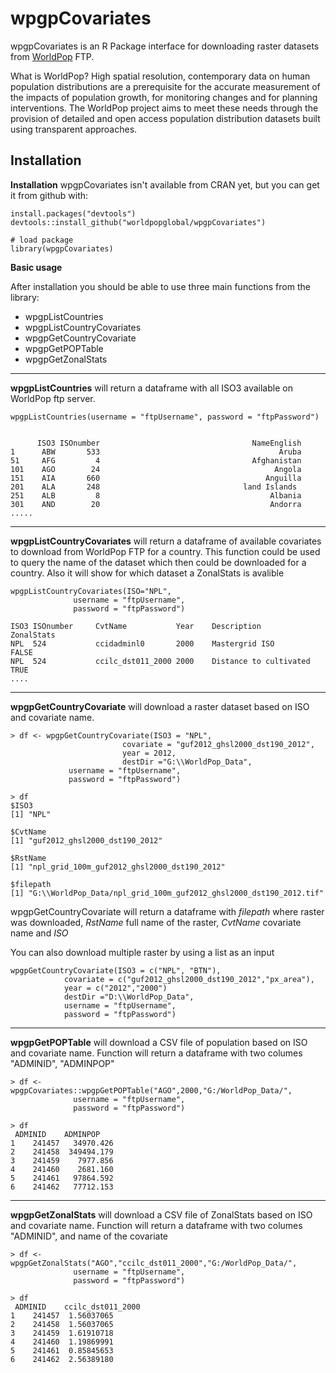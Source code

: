 wpgpCovariates
===================
wpgpCovariates is an R Package interface for downloading raster datasets from [WorldPop](http://www.worldpop.org.uk/) FTP.

What is WorldPop?
High spatial resolution, contemporary data on human population distributions are a prerequisite for the accurate measurement of the impacts of population growth, for monitoring changes and for planning interventions. The WorldPop project aims to meet these needs through the provision of detailed and open access population distribution datasets built using transparent approaches.

Installation
------------

**Installation**
wpgpCovariates isn't available from CRAN yet, but you can get it from github with:

    install.packages("devtools")
    devtools::install_github("worldpopglobal/wpgpCovariates")
    
    # load package
    library(wpgpCovariates)
    
**Basic usage**

After installation you should be able to use three main functions from the library:

 - wpgpListCountries
 - wpgpListCountryCovariates
 - wpgpGetCountryCovariate
 - wpgpGetPOPTable
 - wpgpGetZonalStats

----------

**wpgpListCountries** will return a dataframe with all ISO3 available on WorldPop ftp server.
```
wpgpListCountries(username = "ftpUsername", password = "ftpPassword")
      
      
      ISO3 ISOnumber                                  NameEnglish 
1      ABW       533                                        Aruba
51     AFG         4                                  Afghanistan
101    AGO        24                                       Angola
151    AIA       660                                     Anguilla
201    ALA       248                                land Islands
251    ALB         8                                      Albania
301    AND        20                                      Andorra
.....
```


----------

**wpgpListCountryCovariates** will return a dataframe of available covariates to download from WorldPop FTP for a country. This function could be used to query the name of the dataset which then could be downloaded for a country. Also it will show for which dataset a ZonalStats is avalible
```
wpgpListCountryCovariates(ISO="NPL", 
			  username = "ftpUsername", 
			  password = "ftpPassword")

ISO3 ISOnumber     CvtName           Year    Description            ZonalStats
NPL  524           ccidadminl0       2000    Mastergrid ISO              FALSE     
NPL  524           ccilc_dst011_2000 2000    Distance to cultivated       TRUE
....
```

----------

**wpgpGetCountryCovariate** will download a raster dataset based on ISO and covariate name.

```
> df <- wpgpGetCountryCovariate(ISO3 = "NPL",
                         covariate = "guf2012_ghsl2000_dst190_2012",
                         year = 2012,
                         destDir ="G:\\WorldPop_Data",
			 username = "ftpUsername", 
			 password = "ftpPassword")
						 
> df
$ISO3
[1] "NPL"

$CvtName
[1] "guf2012_ghsl2000_dst190_2012"

$RstName
[1] "npl_grid_100m_guf2012_ghsl2000_dst190_2012"

$filepath
[1] "G:\\WorldPop_Data/npl_grid_100m_guf2012_ghsl2000_dst190_2012.tif"      

```
wpgpGetCountryCovariate will return a dataframe with *filepath* where raster was downloaded, *RstName*  full name of the raster, *CvtName* covariate name and *ISO*
        
You can also download multiple raster by using a list as an input
```
wpgpGetCountryCovariate(ISO3 = c("NPL", "BTN"),
			covariate = c("guf2012_ghsl2000_dst190_2012","px_area"),
			year = c("2012","2000")
			destDir ="D:\\WorldPop_Data",
			username = "ftpUsername", 
			password = "ftpPassword")
```

----------

**wpgpGetPOPTable** will download a CSV file of population based on ISO and covariate name. Function will return a dataframe with two columes "ADMINID", "ADMINPOP"

```
> df <- wpgpCovariates::wpgpGetPOPTable("AGO",2000,"G:/WorldPop_Data/",
			  username = "ftpUsername", 
			  password = "ftpPassword")
						 
> df
 ADMINID    ADMINPOP
1    241457   34970.426
2    241458  349494.179
3    241459    7977.856
4    241460    2681.160
5    241461   97864.592
6    241462   77712.153
```

----------

**wpgpGetZonalStats** will download a CSV file of ZonalStats based on ISO and covariate name. Function will return a dataframe with two columes "ADMINID", and name of the covariate 

```
> df <- wpgpGetZonalStats("AGO","ccilc_dst011_2000","G:/WorldPop_Data/",
			  username = "ftpUsername", 
			  password = "ftpPassword")
						 
> df
 ADMINID    ccilc_dst011_2000
1    241457  1.56037065
2    241458  1.56037065
3    241459  1.61910718
4    241460  1.19869991
5    241461  0.85845653
6    241462  2.56389180
```

